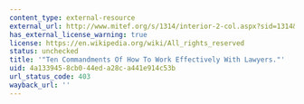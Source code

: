 ```yaml
---
content_type: external-resource
external_url: http://www.mitef.org/s/1314/interior-2-col.aspx?sid=1314&gid=5&pgid=5820
has_external_license_warning: true
license: https://en.wikipedia.org/wiki/All_rights_reserved
status: unchecked
title: '"Ten Commandments Of How To Work Effectively With Lawyers."'
uid: 4a133945-8cb0-44ed-a28c-a441e914c53b
url_status_code: 403
wayback_url: ''
---
```

